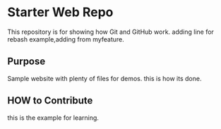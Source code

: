 # Starter Web Repo

This repository is for showing how Git and GitHub work.
adding line for rebash example,adding from myfeature.

## Purpose

Sample website with plenty of files for demos.
this is how its done.

## HOW to Contribute

this is the example for learning.
